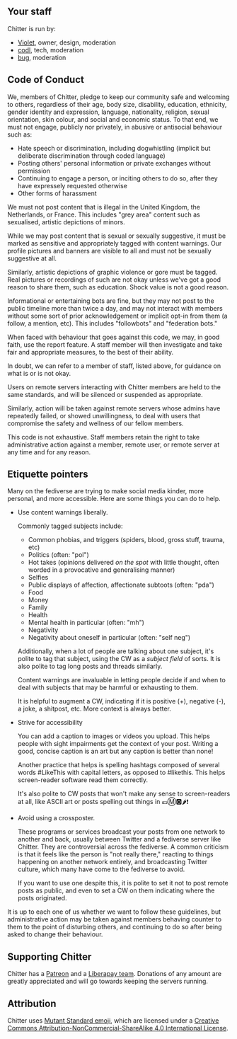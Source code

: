 ## Your staff

Chitter is run by:

* [Violet][], owner, design, moderation
* [codl][], tech, moderation
* [bug][], moderation

[Violet]: https://chitter.xyz/@Violet
[codl]: https://chitter.xyz/@codl
[bug]: https://chitter.xyz/@bug

## Code of Conduct

We, members of Chitter, pledge to keep our community safe and welcoming to others, regardless of their
age,
body size,
disability,
education,
ethnicity,
gender identity and expression,
language,
nationality,
religion,
sexual orientation,
skin colour,
and social and economic status. To that end, we must not engage, publicly nor privately, in abusive or antisocial behaviour such as:

* Hate speech or discrimination, including dogwhistling (implicit but deliberate discrimination through coded language)
* Posting others' personal information or private exchanges without permission
* Continuing to engage a person, or inciting others to do so, after they have expressely requested otherwise
* Other forms of harassment

We must not post content that is illegal in the United Kingdom, the Netherlands, or France. This includes "grey area" content such as sexualised, artistic depictions of minors.

While we may post content that is sexual or sexually suggestive, it must be marked as sensitive and appropriately tagged with content warnings. Our profile pictures and banners are visible to all and must not be sexually suggestive at all.

Similarly, artistic depictions of graphic violence or gore must be tagged. Real pictures or recordings of such are not okay unless we've got a good reason to share them, such as education. Shock value is not a good reason.

Informational or entertaining bots are fine, but they may not post to the public timeline more than twice a day, and may not interact with members without some sort of prior acknowledgement or implicit opt-in from them (a follow, a mention, etc). This includes "followbots" and "federation bots."

When faced with behaviour that goes against this code, we may, in good faith, use the report feature. A staff member will then investigate and take fair and appropriate measures, to the best of their ability.

In doubt, we can refer to a member of staff, listed above, for guidance on what is or is not okay.

Users on remote servers interacting with Chitter members are held to the same standards, and will be silenced or suspended as appropriate.

Similarly, action will be taken against remote servers whose admins have repeatedly failed, or showed unwillingness, to deal with users that compromise the safety and wellness of our fellow members.

This code is not exhaustive. Staff members retain the right to take administrative action against a member, remote user, or remote server at any time and for any reason.

## Etiquette pointers

Many on the fediverse are trying to make social media kinder, more personal, and more accessible. Here are some things you can do to help.

* Use content warnings liberally.

  Commonly tagged subjects include:
    * Common phobias, and triggers (spiders, blood, gross stuff, trauma, etc)
    * Politics (often: "pol")
    * Hot takes (opinions delivered *on the spot* with little thought, often worded in a provocative and generalising manner)
    * Selfies
    * Public displays of affection, affectionate subtoots (often: "pda")
    * Food
    * Money
    * Family
    * Health
    * Mental health in particular (often: "mh")
    * Negativity
    * Negativity about oneself in particular (often: "self neg")

  Additionally, when a lot of people are talking about one subject, it's polite to tag that subject, using the CW as a *subject field* of sorts. It is also polite to tag long posts and threads similarly.

  Content warnings are invaluable in letting people decide if and when to deal with subjects that may be harmful or exhausting to them.

  It is helpful to augment a CW, indicating if it is positive (+), negative (-), a joke, a shitpost, etc. More context is always better.

* Strive for accessibility

  You can add a caption to images or videos you upload. This helps people with sight impairments get the context of your post. Writing a good, concise caption is an art but any caption is better than none!

  Another practice that helps is spelling hashtags composed of several words #LikeThis with capital letters, as opposed to #likethis. This helps screen-reader software read them correctly.

  It's also polite to CW posts that won't make any sense to screen-readers at all, like ASCII art or posts spelling out things in
  <span title="emoji" aria-label='emoji'>💶Ⓜ️🅾️🌶️❗</span>

* Avoid using a crossposter.

  These programs or services broadcast your posts from one network to another and back, usually between Twitter and a fediverse server like Chitter. They are controversial across the fediverse. A common criticism is that it feels like the person is "not really there," reacting to things happening on another network entirely, and broadcasting Twitter culture, which many have come to the fediverse to avoid.

  If you want to use one despite this, it is polite to set it not to post remote posts as public, and even to set a CW on them indicating where the posts originated.

It is up to each one of us whether we want to follow these guidelines, but administrative action may be taken against members behaving counter to them to the point of disturbing others, and continuing to do so after being asked to change their behaviour.

## Supporting Chitter

Chitter has a [Patreon][] and a [Liberapay team][liberapay]. Donations of any amount are greatly appreciated and will go towards keeping the servers running.

[patreon]: https://patreon.com/chitter
[liberapay]: https://liberapay.com/chitter

## Attribution

Chitter uses <a href='https://mutant.tech'>Mutant Standard emoji</a>, which are licensed under a <a href='https://creativecommons.org/licenses/by-nc-sa/4.0/'>Creative Commons Attribution-NonCommercial-ShareAlike 4.0 International License</a>.
